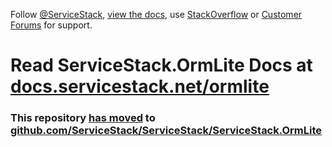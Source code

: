 Follow [@ServiceStack](https://twitter.com/servicestack), [view the docs](https://docs.servicestack.net), use [StackOverflow](https://stackoverflow.com/questions/ask?tags=servicestack,ormlite-servicestack) or [Customer Forums](https://forums.servicestack.net/) for support.

# Read ServiceStack.OrmLite Docs at [docs.servicestack.net/ormlite](https://docs.servicestack.net/ormlite/)

### This repository [has moved](https://docs.servicestack.net/mono-repo) to [github.com/ServiceStack/ServiceStack/ServiceStack.OrmLite](https://github.com/ServiceStack/ServiceStack/tree/main/ServiceStack.OrmLite)
